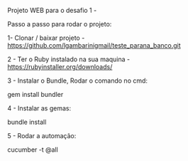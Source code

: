 Projeto WEB para o desafio 1 -

Passo a passo para rodar o projeto:

1- Clonar / baixar projeto - https://github.com/lgambarinigmail/teste_parana_banco.git

2 - Ter o Ruby instalado na sua maquina - https://rubyinstaller.org/downloads/

3 - Instalar o Bundle, Rodar o comando no cmd:

  gem install bundler

4 - Instalar as gemas: 

  bundle install

5 - Rodar a automação: 

  cucumber -t @all
